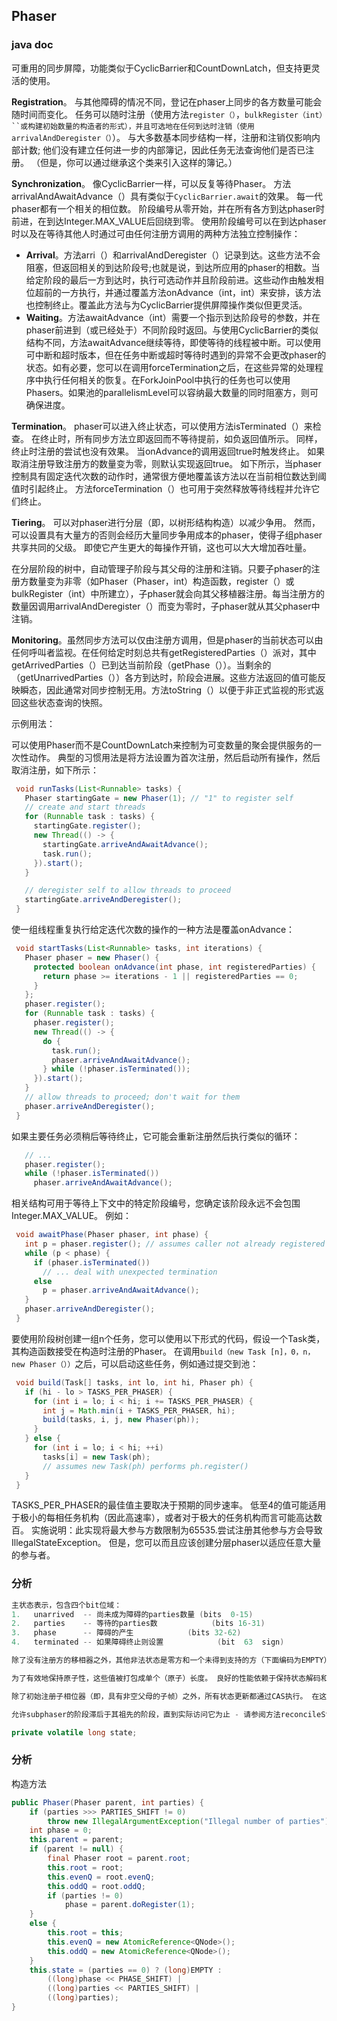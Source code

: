 ## Phaser

### java doc

可重用的同步屏障，功能类似于CyclicBarrier和CountDownLatch，但支持更灵活的使用。

**Registration**。 与其他障碍的情况不同，登记在phaser上同步的各方数量可能会随时间而变化。 任务可以随时注册（使用方法`register（）`，`bulkRegister（int）``或构建初始数量的构造者的形式），并且可选地在任何到达时注销（使用arrivalAndDeregister（）`）。 与大多数基本同步结构一样，注册和注销仅影响内部计数; 他们没有建立任何进一步的内部簿记，因此任务无法查询他们是否已注册。 （但是，你可以通过继承这个类来引入这样的簿记。）

**Synchronization**。 像CyclicBarrier一样，可以反复等待Phaser。 方法arrivalAndAwaitAdvance（）具有类似于`CyclicBarrier.await`的效果。 每一代phaser都有一个相关的相位数。 阶段编号从零开始，并在所有各方到达phaser时前进，在到达Integer.MAX_VALUE后回绕到零。 使用阶段编号可以在到达phaser时以及在等待其他人时通过可由任何注册方调用的两种方法独立控制操作：

- **Arrival**。方法arri（）和arrivalAndDeregister（）记录到达。这些方法不会阻塞，但返回相关的到达阶段号;也就是说，到达所应用的phaser的相数。当给定阶段的最后一方到达时，执行可选动作并且阶段前进。这些动作由触发相位超前的一方执行，并通过覆盖方法onAdvance（int，int）来安排，该方法也控制终止。覆盖此方法与为CyclicBarrier提供屏障操作类似但更灵活。
- **Waiting**。方法awaitAdvance（int）需要一个指示到达阶段号的参数，并在phaser前进到（或已经处于）不同阶段时返回。与使用CyclicBarrier的类似结构不同，方法awaitAdvance继续等待，即使等待的线程被中断。可以使用可中断和超时版本，但在任务中断或超时等待时遇到的异常不会更改phaser的状态。如有必要，您可以在调用forceTermination之后，在这些异常的处理程序中执行任何相关的恢复。在ForkJoinPool中执行的任务也可以使用Phasers。如果池的parallelismLevel可以容纳最大数量的同时阻塞方，则可确保进度。

**Termination**。 phaser可以进入终止状态，可以使用方法isTerminated（）来检查。 在终止时，所有同步方法立即返回而不等待提前，如负返回值所示。 同样，终止时注册的尝试也没有效果。 当onAdvance的调用返回true时触发终止。 如果取消注册导致注册方的数量变为零，则默认实现返回true。 如下所示，当phaser控制具有固定迭代次数的动作时，通常很方便地覆盖该方法以在当前相位数达到阈值时引起终止。 方法forceTermination（）也可用于突然释放等待线程并允许它们终止。

**Tiering**。 可以对phaser进行分层（即，以树形结构构造）以减少争用。 然而，可以设置具有大量方的否则会经历大量同步争用成本的phaser，使得子组phaser共享共同的父级。 即使它产生更大的每操作开销，这也可以大大增加吞吐量。

在分层阶段的树中，自动管理子阶段与其父母的注册和注销。只要子phaser的注册方数量变为非零（如Phaser（Phaser，int）构造函数，register（）或bulkRegister（int）中所建立），子phaser就会向其父移植器注册。每当注册方的数量因调用arrivalAndDeregister（）而变为零时，子phaser就从其父phaser中注销。

**Monitoring**。虽然同步方法可以仅由注册方调用，但是phaser的当前状态可以由任何呼叫者监视。在任何给定时刻总共有getRegisteredParties（）派对，其中getArrivedParties（）已到达当前阶段（getPhase（））。当剩余的（getUnarrivedParties（））各方到达时，阶段会进展。这些方法返回的值可能反映瞬态，因此通常对同步控制无用。方法toString（）以便于非正式监视的形式返回这些状态查询的快照。

示例用法：

可以使用Phaser而不是CountDownLatch来控制为可变数量的聚会提供服务的一次性动作。 典型的习惯用法是将方法设置为首次注册，然后启动所有操作，然后取消注册，如下所示：

```java
 void runTasks(List<Runnable> tasks) {
   Phaser startingGate = new Phaser(1); // "1" to register self
   // create and start threads
   for (Runnable task : tasks) {
     startingGate.register();
     new Thread(() -> {
       startingGate.arriveAndAwaitAdvance();
       task.run();
     }).start();
   }

   // deregister self to allow threads to proceed
   startingGate.arriveAndDeregister();
 }
```

使一组线程重复执行给定迭代次数的操作的一种方法是覆盖onAdvance：

```java
 void startTasks(List<Runnable> tasks, int iterations) {
   Phaser phaser = new Phaser() {
     protected boolean onAdvance(int phase, int registeredParties) {
       return phase >= iterations - 1 || registeredParties == 0;
     }
   };
   phaser.register();
   for (Runnable task : tasks) {
     phaser.register();
     new Thread(() -> {
       do {
         task.run();
         phaser.arriveAndAwaitAdvance();
       } while (!phaser.isTerminated());
     }).start();
   }
   // allow threads to proceed; don't wait for them
   phaser.arriveAndDeregister();
 }
```

如果主要任务必须稍后等待终止，它可能会重新注册然后执行类似的循环：

```java
   // ...
   phaser.register();
   while (!phaser.isTerminated())
     phaser.arriveAndAwaitAdvance();
```

相关结构可用于等待上下文中的特定阶段编号，您确定该阶段永远不会包围Integer.MAX_VALUE。 例如：

```java
 void awaitPhase(Phaser phaser, int phase) {
   int p = phaser.register(); // assumes caller not already registered
   while (p < phase) {
     if (phaser.isTerminated())
       // ... deal with unexpected termination
     else
       p = phaser.arriveAndAwaitAdvance();
   }
   phaser.arriveAndDeregister();
 }
```

要使用阶段树创建一组n个任务，您可以使用以下形式的代码，假设一个Task类，其构造函数接受在构造时注册的Phaser。 在调用`build（new Task [n]，0，n，new Phaser（））`之后，可以启动这些任务，例如通过提交到池：

```java
 void build(Task[] tasks, int lo, int hi, Phaser ph) {
   if (hi - lo > TASKS_PER_PHASER) {
     for (int i = lo; i < hi; i += TASKS_PER_PHASER) {
       int j = Math.min(i + TASKS_PER_PHASER, hi);
       build(tasks, i, j, new Phaser(ph));
     }
   } else {
     for (int i = lo; i < hi; ++i)
       tasks[i] = new Task(ph);
       // assumes new Task(ph) performs ph.register()
   }
 }
```

TASKS_PER_PHASER的最佳值主要取决于预期的同步速率。 低至4的值可能适用于极小的每相任务机构（因此高速率），或者对于极大的任务机构而言可能高达数百。
实施说明：此实现将最大参与方数限制为65535.尝试注册其他参与方会导致IllegalStateException。 但是，您可以而且应该创建分层phaser以适应任意大量的参与者。

### 分析



```java
主状态表示，包含四个bit位域：
1.   unarrived  -- 尚未成为障碍的parties数量 (bits  0-15)
2.   parties    -- 等待的parties数            (bits 16-31)
3.   phase      -- 障碍的产生            (bits 32-62)
4.   terminated -- 如果障碍终止则设置            (bit  63  sign)

除了没有注册方的移相器之外，其他非法状态是零方和一个未得到支持的方（下面编码为EMPTY）。

为了有效地保持原子性，这些值被打包成单个（原子）长度。 良好的性能依赖于保持状态解码和编码简单，并保持竞赛窗口短。

除了初始注册子相位器（即，具有非空父母的子帧）之外，所有状态更新都通过CAS执行。 在这种（相对罕见的）情况下，我们使用内置同步锁定，同时首次注册其父节点。

允许subphaser的阶段滞后于其祖先的阶段，直到实际访问它为止 - 请参阅方法reconcileState。

private volatile long state;
```

### 分析

构造方法

```java
public Phaser(Phaser parent, int parties) {
    if (parties >>> PARTIES_SHIFT != 0)
        throw new IllegalArgumentException("Illegal number of parties");
    int phase = 0;
    this.parent = parent;
    if (parent != null) {
        final Phaser root = parent.root;
        this.root = root;
        this.evenQ = root.evenQ;
        this.oddQ = root.oddQ;
        if (parties != 0)
            phase = parent.doRegister(1);
    }
    else {
        this.root = this;
        this.evenQ = new AtomicReference<QNode>();
        this.oddQ = new AtomicReference<QNode>();
    }
    this.state = (parties == 0) ? (long)EMPTY :
        ((long)phase << PHASE_SHIFT) |
        ((long)parties << PARTIES_SHIFT) |
        ((long)parties);
}
```

